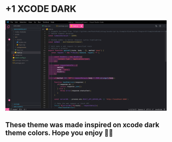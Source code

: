 # +1 XCODE DARK
![](Assets/background.jpeg)

## These theme was made inspired on xcode dark theme colors. Hope you enjoy 💜🚀
